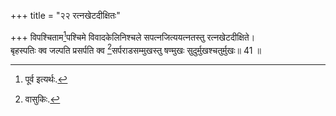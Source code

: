 +++
title = "२२ रत्नखेटदीक्षितः"

+++
विपश्चिताम[^6]पश्चिमे विवादकेलिनिश्चले सपत्नजित्ययत्नतस्तु रत्नखेटदीक्षिते।  
बृहस्पतिः क्व जल्पति प्रसर्पति क्व [^7]सर्पराडसम्मुखस्तु षण्मुखः सुदुर्मुखश्चतुर्मुखः॥ 41 ॥  


[^6]: पूर्व इत्यर्थः.


[^7]: वासुकिः.
 